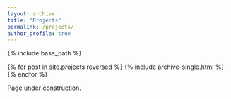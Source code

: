 ```yaml
---
layout: archive
title: "Projects"
permalink: /projects/
author_profile: true
---
```


{% include base_path %}

{% for post in site.projects reversed %}
  {% include archive-single.html %}
{% endfor %}

Page under construction.